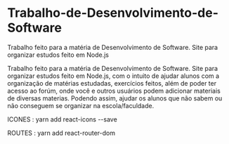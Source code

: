# Trabalho-de-Desenvolvimento-de-Software
Trabalho feito para a matéria de Desenvolvimento de Software. Site para organizar estudos feito em Node.js

Trabalho feito para a matéria de Desenvolvimento de Software. 
Site para organizar estudos feito em Node.js, com o intuito de ajudar alunos com a organização de matérias estudadas, exercícios feitos, além de poder ter acesso ao forúm, onde você e outros usuários podem adicionar materiais de diversas materias. Podendo assim, ajudar os alunos que não sabem ou não conseguem se organizar na escola/faculdade.

ICONES : yarn add react-icons --save 

ROUTES : yarn add react-router-dom


